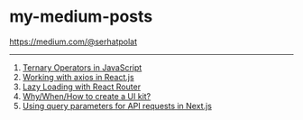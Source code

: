 # my-medium-posts
https://medium.com/@serhatpolat
<hr>
<ol>
  <li><a href="https://medium.com/@serhatpolat/ternary-operators-in-javascript-fed241c9c729">Ternary Operators in JavaScript</a></li>
  <li><a href="https://medium.com/@serhatpolat/working-with-axios-in-react-js-950a92754fbf">Working with axios in React.js</a></li>
  <li><a href="https://medium.com/@serhatpolat/lazy-loading-with-react-router-3c8a74b163f4">Lazy Loading with React Router</a></li>
  <li><a href="https://medium.com/@serhatpolat/why-when-how-to-create-a-ui-kit-3f29ea4ee7">Why/When/How to create a UI kit?</a></li>
  <li><a href="https://medium.com/@serhatpolat/using-query-parameters-for-api-requests-in-next-js-4a147573f809">Using query parameters for API requests in Next.js</a></li>
</ol>
